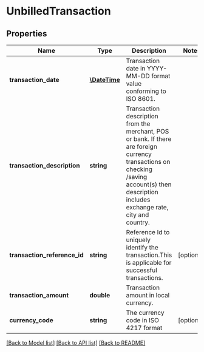 # UnbilledTransaction

## Properties
Name | Type | Description | Notes
------------ | ------------- | ------------- | -------------
**transaction_date** | [**\DateTime**](\DateTime.md) | Transaction date in YYYY-MM-DD format value conforming to ISO 8601. | 
**transaction_description** | **string** | Transaction description from the merchant, POS or bank. If there are foreign currency transactions on checking /saving account(s) then description includes exchange rate, city and country. | 
**transaction_reference_id** | **string** | Reference Id to uniquely identify the transaction.This is applicable for successful transactions. | [optional] 
**transaction_amount** | **double** | Transaction amount in local currency. | 
**currency_code** | **string** | The currency code in ISO 4217 format | [optional] 

[[Back to Model list]](../../README.md#documentation-for-models) [[Back to API list]](../../README.md#documentation-for-api-endpoints) [[Back to README]](../../README.md)

